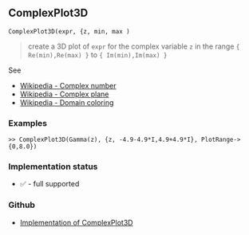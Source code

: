 ## ComplexPlot3D
 
```
ComplexPlot3D(expr, {z, min, max )
```

> create a 3D plot of `expr` for the complex variable `z` in the range `{ Re(min),Re(max) }` to `{ Im(min),Im(max) }`

See  
* [Wikipedia - Complex number](https://en.wikipedia.org/wiki/Complex_number) 
* [Wikipedia - Complex plane](https://en.wikipedia.org/wiki/Complex_plane) 
* [Wikipedia - Domain coloring](https://en.wikipedia.org/wiki/Domain_coloring)

### Examples

```
>> ComplexPlot3D(Gamma(z), {z, -4.9-4.9*I,4.9+4.9*I}, PlotRange->{0,8.0})

```

### Implementation status

* &#x2705; - full supported

### Github

* [Implementation of ComplexPlot3D](https://github.com/axkr/symja_android_library/blob/master/symja_android_library/matheclipse-core/src/main/java/org/matheclipse/core/builtin/ManipulateFunction.java#L1875) 
